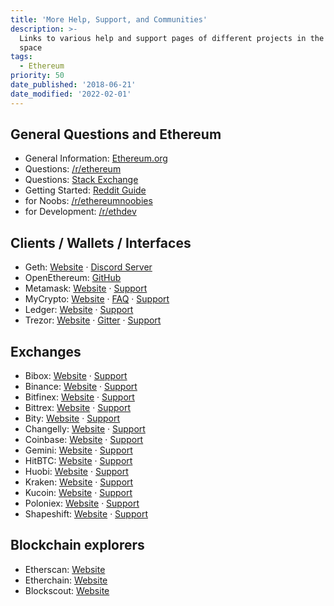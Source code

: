 ```yaml
---
title: 'More Help, Support, and Communities'
description: >-
  Links to various help and support pages of different projects in the crypto
  space
tags:
  - Ethereum
priority: 50
date_published: '2018-06-21'
date_modified: '2022-02-01'
---
```


## General Questions and Ethereum

- General Information: [Ethereum.org](https://ethereum.org)
- Questions: [/r/ethereum](https://reddit.com/r/ethereum)
- Questions: [Stack Exchange](https://ethereum.stackexchange.com/)
- Getting Started: [Reddit Guide](https://www.reddit.com/r/ethereum/comments/61y5ix/welcome_to_rethereum_the_reddit_front_page_of_the/)
- for Noobs: [/r/ethereumnoobies](https://www.reddit.com/r/ethereumnoobies)
- for Development: [/r/ethdev](https://www.reddit.com/r/ethdev)

## Clients / Wallets / Interfaces

- Geth: [Website](https://geth.ethereum.org/) · [Discord Server](https://discord.gg/invite/nthXNEv)
- OpenEthereum: [GitHub](https://github.com/openethereum/openethereum)
- Metamask: [Website](https://metamask.io/) · [Support](https://metamask.zendesk.com/hc/en-us)
- MyCrypto: [Website](https://mycrypto.com/) · [FAQ](/) · [Support](mailto:support@mycrypto.com)
- Ledger: [Website](https://www.ledgerwallet.com/r/1985?path=/products/) · [Support](https://support.ledger.com/hc/en-us/requests/new)
- Trezor: [Website](https://shop.trezor.io/?offer_id=10&aff_id=1735) · [Gitter](https://gitter.im/trezor/community) · [Support](https://trezor.io/support/)

## Exchanges

- Bibox: [Website](https://www.bibox.com/) · [Support](https://bibox.zendesk.com/hc/en-us/categories/115000398333-Support)
- Binance: [Website](https://www.binance.com/) · [Support](https://binance.zendesk.com/hc/en-us)
- Bitfinex: [Website](https://www.bitfinex.com/) · [Support](https://cs.bitfinex.com)
- Bittrex: [Website](https://bittrex.com/Home/Markets) · [Support](https://bittrex.com/Home/Contact)
- Bity: [Website](https://bity.com/af/jshkb37v) · [Support](https://bity.com/faq)
- Changelly: [Website](https://changelly.com/) · [Support](https://support.changelly.com/support/home)
- Coinbase: [Website](https://coinbase-consumer.sjv.io/RVmkN) · [Support](https://help.coinbase.com/)
- Gemini: [Website](https://gemini.com/) · [Support](https://support.gemini.com/hc/en-us)
- HitBTC: [Website](https://hitbtc.com/) · [Support](https://support.hitbtc.com/en/support/home)
- Huobi: [Website](https://www.huobi.com/) · [Support](https://huobiglobal.zendesk.com/hc/en-us)
- Kraken: [Website](https://www.kraken.com/) · [Support](https://support.kraken.com/hc/en-us)
- Kucoin: [Website](https://www.kucoin.com/) · [Support](https://support.kucoin.plus/hc/en-us)
- Poloniex: [Website](https://poloniex.com/) · [Support](https://support.poloniex.com/hc/en-us)
- Shapeshift: [Website](https://shapeshift.com) · [Support](https://shapeshift.zendesk.com/hc/en-us/requests/new)

## Blockchain explorers

- Etherscan: [Website](https://etherscan.io/)
- Etherchain: [Website](https://www.etherchain.org/)
- Blockscout: [Website](https://blockscout.com/etc/mainnet)
